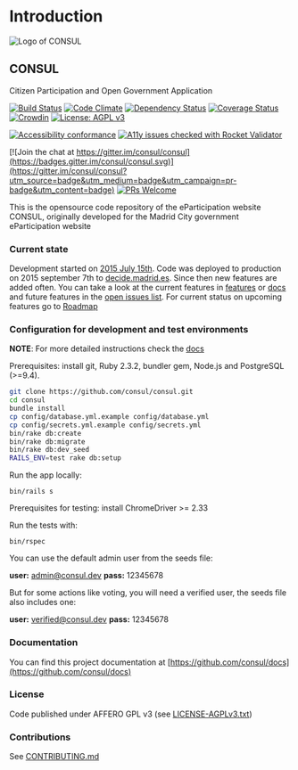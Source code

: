 # Introduction

![Logo of CONSUL](.gitbook/assets/consul_logo.png)

## CONSUL

Citizen Participation and Open Government Application

[![Build Status](https://travis-ci.org/consul/consul.svg?branch=master)](https://travis-ci.org/consul/consul) [![Code Climate](https://codeclimate.com/github/consul/consul/badges/gpa.svg)](https://codeclimate.com/github/consul/consul) [![Dependency Status](https://gemnasium.com/consul/consul.svg)](https://gemnasium.com/consul/consul) [![Coverage Status](https://coveralls.io/repos/github/consul/consul/badge.svg?branch=master)](https://coveralls.io/github/consul/consul?branch=master) [![Crowdin](https://d322cqt584bo4o.cloudfront.net/consul/localized.svg)](https://crowdin.com/project/consul) [![License: AGPL v3](https://img.shields.io/badge/License-AGPL%20v3-blue.svg)](http://www.gnu.org/licenses/agpl-3.0)

[![Accessibility conformance](https://img.shields.io/badge/accessibility-WAI:AA-green.svg)](https://www.w3.org/WAI/eval/Overview) [![A11y issues checked with Rocket Validator](https://rocketvalidator.com/badges/checked_with_rocket_validator.svg?url=https://rocketvalidator.com)](https://rocketvalidator.com/opensource)

[![Join the chat at https://gitter.im/consul/consul](https://badges.gitter.im/consul/consul.svg)](https://gitter.im/consul/consul?utm_source=badge&utm_medium=badge&utm_campaign=pr-badge&utm_content=badge) [![PRs Welcome](https://img.shields.io/badge/PRs-welcome-brightgreen.svg?style=flat-square)](https://github.com/consul/consul/issues?q=is%3Aissue+is%3Aopen+label%3APRs-welcome)

This is the opensource code repository of the eParticipation website CONSUL, originally developed for the Madrid City government eParticipation website

### Current state

Development started on [2015 July 15th](https://github.com/consul/consul/commit/8db36308379accd44b5de4f680a54c41a0cc6fc6). Code was deployed to production on 2015 september 7th to [decide.madrid.es](https://decide.madrid.es). Since then new features are added often. You can take a look at the current features in [features](http://www.decide.es/en/) or [docs](https://github.com/consul/consul/tree/master/doc) and future features in the [open issues list](https://github.com/consul/consul/issues). For current status on upcoming features go to [Roadmap](https://github.com/consul/consul/projects/6)

### Configuration for development and test environments

**NOTE**: For more detailed instructions check the [docs](https://consul_docs.gitbooks.io/docs/content/en/getting_started/prerequisites/)

Prerequisites: install git, Ruby 2.3.2, bundler gem, Node.js and PostgreSQL \(&gt;=9.4\).

```bash
git clone https://github.com/consul/consul.git
cd consul
bundle install
cp config/database.yml.example config/database.yml
cp config/secrets.yml.example config/secrets.yml
bin/rake db:create
bin/rake db:migrate
bin/rake db:dev_seed
RAILS_ENV=test rake db:setup
```

Run the app locally:

```text
bin/rails s
```

Prerequisites for testing: install ChromeDriver &gt;= 2.33

Run the tests with:

```text
bin/rspec
```

You can use the default admin user from the seeds file:

**user:** admin@consul.dev **pass:** 12345678

But for some actions like voting, you will need a verified user, the seeds file also includes one:

**user:** verified@consul.dev **pass:** 12345678

### Documentation

You can find this project documentation at [https://github.com/consul/docs](https://github.com/consul/docs)

### License

Code published under AFFERO GPL v3 \(see [LICENSE-AGPLv3.txt](https://github.com/taitus/docs/tree/ae4f905cbe4d87e22bef41f563ffdf81aa3cfb3b/LICENSE-AGPLv3.txt)\)

### Contributions

See [CONTRIBUTING.md](https://github.com/consul/consul/blob/master/CONTRIBUTING.md)

